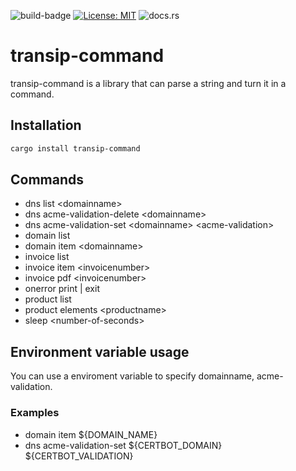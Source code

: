 ![build-badge](https://github.com/paulusminus/transipctl/actions/workflows/rust.yml/badge.svg)
[![License: MIT](https://img.shields.io/badge/License-MIT-yellow.svg)](https://opensource.org/licenses/MIT)
![docs.rs](https://img.shields.io/docsrs/transip-command)

# transip-command

transip-command is a library that can parse a string and turn it in a command.


## Installation

```bash
cargo install transip-command
```

## Commands

- dns list \<domainname\>
- dns acme-validation-delete \<domainname\>
- dns acme-validation-set \<domainname\> \<acme-validation\>
- domain list
- domain item \<domainname\>
- invoice list
- invoice item \<invoicenumber\>
- invoice pdf \<invoicenumber\>
- onerror print | exit
- product list
- product elements \<productname\>
- sleep \<number-of-seconds\>

## Environment variable usage

You can use a enviroment variable to specify domainname, acme-validation.

### Examples

- domain item \${DOMAIN_NAME}
- dns acme-validation-set \${CERTBOT_DOMAIN} \${CERTBOT_VALIDATION}
